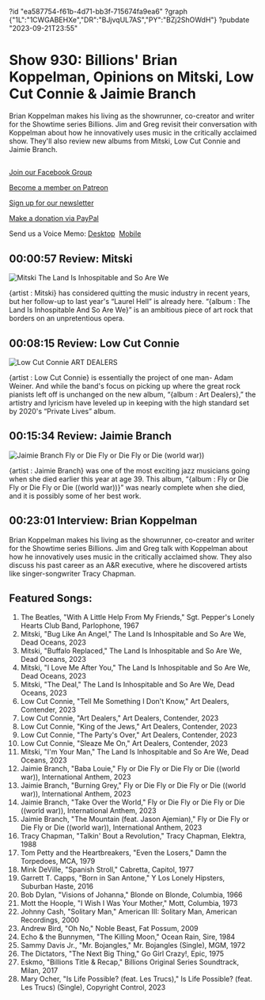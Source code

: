 ?id "ea587754-f61b-4d71-bb3f-715674fa9ea6"
?graph {"1L":"1CWGABEHXe","DR":"BJjvqUL7AS","PY":"BZj2ShOWdH"}
?pubdate "2023-09-21T23:55"
# Show 930: Billions' Brian Koppelman, Opinions on Mitski, Low Cut Connie & Jaimie Branch


Brian Koppelman makes his living as the showrunner, co-creator and writer for the Showtime series Billions. Jim and Greg revisit their conversation with Koppelman about how he innovatively uses music in the critically acclaimed show. They'll also review new albums from Mitski, Low Cut Connie and Jaimie Branch.



## 

[Join our Facebook Group](https://bit.ly/3sivr9T)

[Become a member on Patreon](https://bit.ly/3slWZvc)

[Sign up for our newsletter](https://bit.ly/3eEvRnG)

[Make a donation via PayPal](https://bit.ly/3dmt9lU)

Send us a Voice Memo: [Desktop](bit.ly/2RyD5Ah)  [Mobile](sayhi.chat/soundops)



## 00:00:57 Review: Mitski

![Mitski The Land Is Inhospitable and So Are We](https://static.soundopinions.org/assets/930/1L1.jpg)

{artist : Mitski} has considered quitting the music industry in recent years, but her follow-up to last year's “Laurel Hell” is already here. “{album : The Land Is Inhospitable And So Are We}” is an ambitious piece of art rock that borders on an unpretentious opera.



## 00:08:15 Review: Low Cut Connie

![Low Cut Connie ART DEALERS](https://static.soundopinions.org/assets/930/DR6.jpg)

{artist : Low Cut Connie} is essentially the project of one man- Adam Weiner. And while the band's focus on picking up where the great rock pianists left off is unchanged on the new album, “{album : Art Dealers},” the artistry and lyricism have leveled up in keeping with the high standard set by 2020's “Private Lives” album.



## 00:15:34 Review: Jaimie Branch

![Jaimie Branch Fly or Die Fly or Die Fly or Die (world war))](https://static.soundopinions.org/assets/930/PY1.jpg)

{artist : Jaimie Branch} was one of the most exciting jazz musicians going when she died earlier this year at age 39. This album, “{album : Fly or Die Fly or Die Fly or Die ((world war))}” was nearly complete when she died, and it is possibly some of her best work.



## 00:23:01 Interview: Brian Koppelman


Brian Koppelman makes his living as the showrunner, co-creator and writer for the Showtime series Billions. Jim and Greg talk with Koppelman about how he innovatively uses music in the critically acclaimed show. They also discuss his past career as an A&R executive, where he discovered artists like singer-songwriter Tracy Chapman.



## Featured Songs:

1. The Beatles, "With A Little Help From My Friends," Sgt. Pepper's Lonely Hearts Club Band, Parlophone, 1967
2. Mitski, "Bug Like An Angel," The Land Is Inhospitable and So Are We, Dead Oceans, 2023
3. Mitski, "Buffalo Replaced," The Land Is Inhospitable and So Are We, Dead Oceans, 2023
4. Mitski, "I Love Me After You," The Land Is Inhospitable and So Are We, Dead Oceans, 2023
5. Mitski, "The Deal," The Land Is Inhospitable and So Are We, Dead Oceans, 2023
6. Low Cut Connie, "Tell Me Something I Don't Know," Art Dealers, Contender, 2023
7. Low Cut Connie, "Art Dealers," Art Dealers, Contender, 2023
8. Low Cut Connie, "King of the Jews," Art Dealers, Contender, 2023
9. Low Cut Connie, "The Party's Over," Art Dealers, Contender, 2023
10. Low Cut Connie, "Sleaze Me On," Art Dealers, Contender, 2023
11. Mitski, "I'm Your Man," The Land Is Inhospitable and So Are We, Dead Oceans, 2023
12. Jaimie Branch, "Baba Louie," Fly or Die Fly or Die Fly or Die ((world war)), International Anthem, 2023
13. Jaimie Branch, "Burning Grey," Fly or Die Fly or Die Fly or Die ((world war)), International Anthem, 2023
14. Jaimie Branch, "Take Over the World," Fly or Die Fly or Die Fly or Die ((world war)), International Anthem, 2023
15. Jaimie Branch, "The Mountain (feat. Jason Ajemian)," Fly or Die Fly or Die Fly or Die ((world war)), International Anthem, 2023
16. Tracy Chapman, "Talkin' Bout a Revolution," Tracy Chapman, Elektra, 1988
17. Tom Petty and the Heartbreakers, "Even the Losers," Damn the Torpedoes, MCA, 1979
18. Mink DeVille, "Spanish Stroll," Cabretta, Capitol, 1977
19. Garrett T. Capps, "Born in San Antone," Y Los Lonely Hipsters, Suburban Haste, 2016
20. Bob Dylan, "Visions of Johanna," Blonde on Blonde, Columbia, 1966
21. Mott the Hoople, "I Wish I Was Your Mother," Mott, Columbia, 1973
22. Johnny Cash, "Solitary Man," American III: Solitary Man, American Recordings, 2000
23. Andrew Bird, "Oh No," Noble Beast, Fat Possum, 2009
24. Echo & the Bunnymen, "The Killing Moon," Ocean Rain, Sire, 1984
25. Sammy Davis Jr., "Mr. Bojangles," Mr. Bojangles (Single), MGM, 1972
26. The Dictators, "The Next Big Thing," Go Girl Crazy!, Epic, 1975
27. Eskmo, "Billions Title & Recap," Billions Original Series Soundtrack, Milan, 2017
28. Mary Ocher, "Is Life Possible? (feat. Les Trucs)," Is Life Possible? (feat. Les Trucs) (Single), Copyright Control, 2023